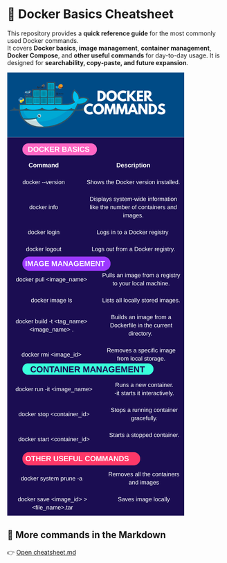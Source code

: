# 🐳 Docker Basics Cheatsheet

This repository provides a **quick reference guide** for the most commonly used Docker commands.  
It covers **Docker basics**, **image management**, **container management**, **Docker Compose**, and **other useful commands** for day-to-day usage.
It is designed for **searchability, copy-paste, and future expansion**.

![Docker Cheat Sheet](./Docker_basic_commands.png)

## 📖 More commands in the Markdown
👉 [Open cheatsheet.md](./cheatsheet.md)
